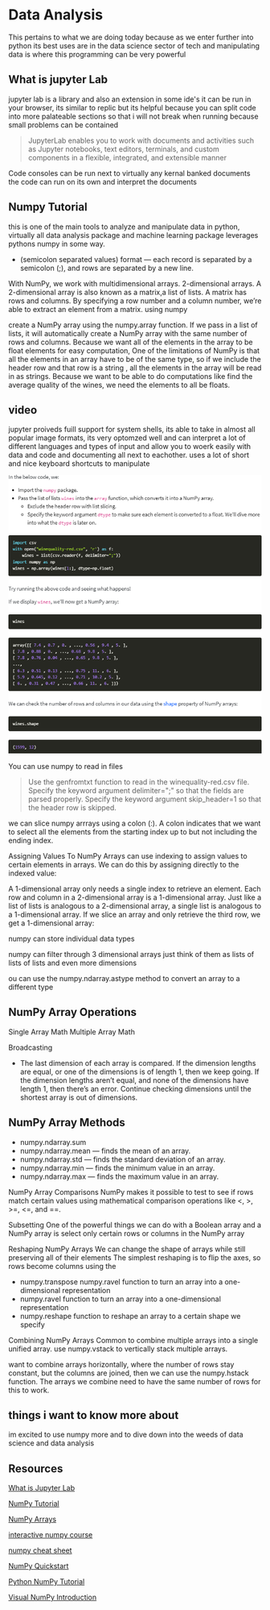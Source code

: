 # Data Analysis
This pertains to what we are doing today because as we enter further into python its best uses are in the data science sector of tech and manipulating data is where this programming can be very powerful
## What is jupyter Lab

jupyter lab is a library and also an extension in some ide's it can be run in your browser, its similar to replic but its helpful because you can split code into more palateable sections so that i will not break when running because small problems can be contained 

> JupyterLab enables you to work with documents and activities such as Jupyter notebooks, text editors, terminals, and custom components in a flexible, integrated, and extensible manner

Code consoles can be run next to virtually any kernal banked documents the code can run on its own and interpret the documents 

## Numpy Tutorial

this is one of the main tools to analyze and manipulate data in python, virtually all data analysis package and machine learning package leverages pythons numpy in some way.

- (semicolon separated values) format — each record is separated by a semicolon (;), and rows are separated by a new line.

With NumPy, we work with multidimensional arrays. 2-dimensional arrays. A 2-dimensional array is also known as a matrix,a list of lists. A matrix has rows and columns. By specifying a row number and a column number, we’re able to extract an element from a matrix. using numpy 

 create a NumPy array using the numpy.array function. If we pass in a list of lists, it will automatically create a NumPy array with the same number of rows and columns. Because we want all of the elements in the array to be float elements for easy computation, One of the limitations of NumPy is that all the elements in an array have to be of the same type, so if we include the header row  and that row is a string , all the elements in the array will be read in as strings. Because we want to be able to do computations like find the average quality of the wines, we need the elements to all be floats.


## video
jupyter proiveds fuill support for system shells, its able to take in almost all popular image formats, its very optomzed well and can interpret a lot of different languages and types of input and allow you to woerk easily with data and code and documenting all next to eachother. uses a lot of short and nice keyboard shortcuts to manipulate

![Numpy example](./images/numpyExample.png)

You can use numpy to read in files

> Use the genfromtxt function to read in the winequality-red.csv file.
Specify the keyword argument delimiter=";" so that the fields are parsed properly.
Specify the keyword argument skip_header=1 so that the header row is skipped.

we can slice numpy arrrays using a colon (:). A colon indicates that we want to select all the elements from the starting index up to but not including the ending index.

Assigning Values To NumPy Arrays
can use indexing to assign values to certain elements in arrays. We can do this by assigning directly to the indexed value:


A 1-dimensional array only needs a single index to retrieve an element. Each row and column in a 2-dimensional array is a 1-dimensional array. Just like a list of lists is analogous to a 2-dimensional array, a single list is analogous to a 1-dimensional array. If we slice an array and only retrieve the third row, we get a 1-dimensional array:

numpy can store individual data types

numpy can filter through 3 dimensional arrays just think of them as lists of lists of lists and even more dimensions

ou can use the numpy.ndarray.astype method to convert an array to a different type

## NumPy Array Operations

Single Array Math
Multiple Array Math

Broadcasting 
- The last dimension of each array is compared.
If the dimension lengths are equal, or one of the dimensions is of length 1, then we keep going.
If the dimension lengths aren’t equal, and none of the dimensions have length 1, then there’s an error.
Continue checking dimensions until the shortest array is out of dimensions.

## NumPy Array Methods

- numpy.ndarray.sum
- numpy.ndarray.mean — finds the mean of an array.
- numpy.ndarray.std — finds the standard deviation of an array.
- numpy.ndarray.min — finds the minimum value in an array.
- numpy.ndarray.max — finds the maximum value in an array.

NumPy Array Comparisons
NumPy makes it possible to test to see if rows match certain values using mathematical comparison operations like <, >, >=, <=, and ==.

Subsetting
One of the powerful things we can do with a Boolean array and a NumPy array is select only certain rows or columns in the NumPy array

Reshaping NumPy Arrays
We can change the shape of arrays while still preserving all of their elements
The simplest reshaping is to flip the axes, so rows become columns using the 
- numpy.transpose  numpy.ravel function to turn an array into a one-dimensional representation
-  numpy.ravel function to turn an array into a one-dimensional representation
-  numpy.reshape function to reshape an array to a certain shape we specify

Combining NumPy Arrays
Common to combine multiple arrays into a single unified array. use numpy.vstack to vertically stack multiple arrays. 

want to combine arrays horizontally, where the number of rows stay constant, but the columns are joined, then we can use the numpy.hstack function. The arrays we combine need to have the same number of rows for this to work.


## things i want to know more about

im excited to use numpy more and to dive down into the weeds of data science and data analysis

## Resources 

[What is Jupyter Lab](https://jupyterlab.readthedocs.io/en/stable/getting_started/overview.html)

[NumPy Tutorial](https://www.dataquest.io/blog/numpy-tutorial-python/)

[NumPy Arrays](https://www.tutorialspoint.com/numpy/index.htm) 

[interactive numpy course](https://www.dataquest.io/course/python-for-data-science-intermediate//)

[numpy cheat sheet](https://s3.amazonaws.com/dq-blog-files/numpy-cheat-sheet.pdf)

[NumPy Quickstart ](https://docs.scipy.org/doc/numpy/user/quickstart.html)

[Python NumPy Tutorial](https://cs231n.github.io/python-numpy-tutorial/#numpy)

[Visual NumPy Introduction](https://github.com/rougier/numpy-tutorial)
